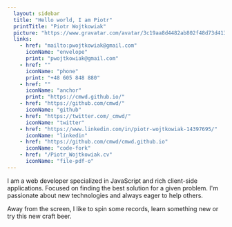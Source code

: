 ```yaml
---
  layout: sidebar
  title: "Hello world, I am Piotr"
  printTitle: "Piotr Wojtkowiak"
  picture: "https://www.gravatar.com/avatar/3c19aa8d4482ab802f48d73d41318637?s=80"
  links:
    - href: "mailto:pwojtkowiak@gmail.com"
      iconName: "envelope"
      print: "pwojtkowiak@gmail.com"
    - href: ""
      iconName: "phone"
      print: "+48 605 848 880"
    - href: ""
      iconName: "anchor"
      print: "https://cmwd.github.io/"
    - href: "https://github.com/cmwd/"
      iconName: "github"
    - href: "https://twitter.com/_cmwd/"
      iconName: "twitter"
    - href: "https://www.linkedin.com/in/piotr-wojtkowiak-14397695/"
      iconName: "linkedin"
    - href: "https://github.com/cmwd/cmwd.github.io"
      iconName: "code-fork"
    - href: "/Piotr_Wojtkowiak.cv"
      iconName: "file-pdf-o"
---
```


I am a web developer specialized in JavaScript and rich client-side applications. Focused on finding the best solution for a given problem. I'm passionate about new technologies and always eager to help others.

Away from the screen, I like to spin some records, learn something new or try this new craft beer.

